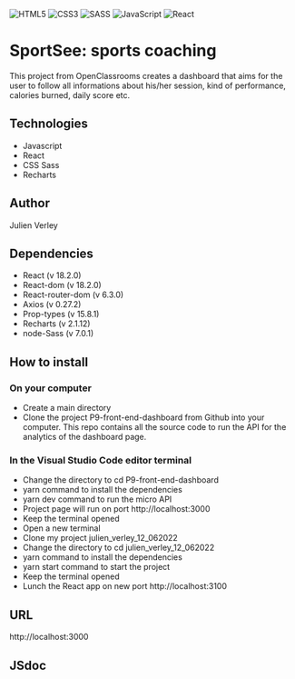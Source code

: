 ![HTML5](https://img.shields.io/badge/html5-%23E34F26.svg?style=for-the-badge&logo=html5&logoColor=white) ![CSS3](https://img.shields.io/badge/css3-%231572B6.svg?style=for-the-badge&logo=css3&logoColor=white) ![SASS](https://img.shields.io/badge/SASS-hotpink.svg?style=for-the-badge&logo=SASS&logoColor=white) ![JavaScript](https://img.shields.io/badge/javascript-%23323330.svg?style=for-the-badge&logo=javascript&logoColor=%23F7DF1E) ![React](https://img.shields.io/badge/react-%2320232a.svg?style=for-the-badge&logo=react&logoColor=%2361DAFB)

# SportSee: sports coaching

This project from OpenClassrooms creates a dashboard that aims for the user to follow all informations about his/her session, kind of performance, calories burned, daily score etc.

## Technologies

- Javascript
- React
- CSS Sass
- Recharts

## Author

Julien Verley

## Dependencies

- React (v 18.2.0)
- React-dom (v 18.2.0)
- React-router-dom (v 6.3.0)
- Axios (v 0.27.2)
- Prop-types (v 15.8.1)
- Recharts (v 2.1.12)
- node-Sass (v 7.0.1)

## How to install

### On your computer

- Create a main directory
- Clone the project P9-front-end-dashboard from Github into your computer. This repo contains all the source code to run the API for the analytics of the dashboard page.

### In the Visual Studio Code editor terminal

- Change the directory to cd P9-front-end-dashboard
- yarn command to install the dependencies
- yarn dev command to run the micro API
- Project page will run on port http://localhost:3000
- Keep the terminal opened
- Open a new terminal
- Clone my project julien_verley_12_062022
- Change the directory to cd julien_verley_12_062022
- yarn command to install the dependencies
- yarn start command to start the project
- Keep the terminal opened
- Lunch the React app on new port http://localhost:3100

## URL

http://localhost:3000

## JSdoc
